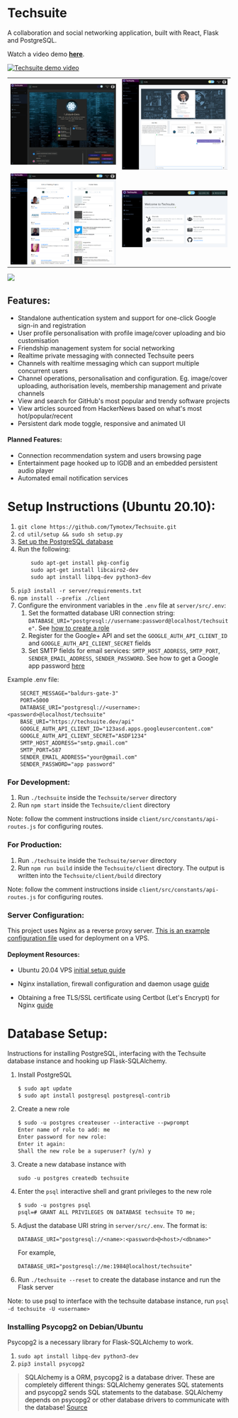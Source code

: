 # Techsuite
A collaboration and social networking application, built with React, Flask and PostgreSQL.  

Watch a video demo <strong><a href="https://www.youtube.com/watch?v=C4o2fOCq2cI">here</a></strong>.

[![Techsuite demo video](https://img.youtube.com/vi/C4o2fOCq2cI/0.jpg)](https://www.youtube.com/watch?v=C4o2fOCq2cI)

<table>
    <tr>
        <td width="50%">            
            <img src="./images/techsuite-channel-showcase.png"></img>
        </td>
        <td>
            <img src="./images/techsuite-message-showcase.png"></img>
        </td>
    <tr>
    <tr>
        <td width="50%">            
            <img src="./images/techsuite-news-showcase.png"></img>
        </td>
        <td>
            <img src="./images/techsuite-home-showcase.png"></img>
        </td>
    <tr>
</table>

<img src="./images/showcase.gif"></img>

## Features:
- Standalone authentication system and support for one-click Google sign-in and registration
- User profile personalisation with profile image/cover uploading and bio customisation 
- Friendship management system for social networking
- Realtime private messaging with connected Techsuite peers
- Channels with realtime messaging which can support multiple concurrent users
- Channel operations, personalisation and configuration. Eg. image/cover uploading, authorisation levels, membership management and private channels
- View and search for GitHub's most popular and trendy software projects
- View articles sourced from HackerNews based on what's most hot/popular/recent
- Persistent dark mode toggle, responsive and animated UI

#### Planned Features:
- Connection recommendation system and users browsing page
- Entertainment page hooked up to IGDB and an embedded persistent audio player
- Automated email notification services

# Setup Instructions (Ubuntu 20.10):
1. `git clone https://github.com/Tymotex/Techsuite.git`
2. `cd util/setup && sudo sh setup.py` 
3. [Set up the PostgreSQL database](#database-setup)
4. Run the following:
    ```
        sudo apt-get install pkg-config
        sudo apt-get install libcairo2-dev
        sudo apt install libpq-dev python3-dev
    ```
5. `pip3 install -r server/requirements.txt`
6. `npm install --prefix ./client`
7. Configure the environment variables in the `.env` file at `server/src/.env`: 
    1. Set the formatted database URI connection string: `DATABASE_URI="postgresql://username:password@localhost/techsuite"`. See [how to create a role](#database-setup)
    2. Register for the Google+ API and set the `GOOGLE_AUTH_API_CLIENT_ID` and `GOOGLE_AUTH_API_CLIENT_SECRET` fields
    3. Set SMTP fields for email services: `SMTP_HOST_ADDRESS`, `SMTP_PORT`, `SENDER_EMAIL_ADDRESS`, `SENDER_PASSWORD`. See how to get a Google app password <a href="https://support.google.com/accounts/answer/185833">here</a>

Example .env file:
```shell
    SECRET_MESSAGE="baldurs-gate-3"
    PORT=5000
    DATABASE_URI="postgresql://<username>:<password>@localhost/techsuite"
    BASE_URI="https://techsuite.dev/api"
    GOOGLE_AUTH_API_CLIENT_ID="123asd.apps.googleusercontent.com"
    GOOGLE_AUTH_API_CLIENT_SECRET="ASDF1234"
    SMTP_HOST_ADDRESS="smtp.gmail.com"
    SMTP_PORT=587
    SENDER_EMAIL_ADDRESS="your@gmail.com"
    SENDER_PASSWORD="app password"
```

### For Development:
1. Run `./techsuite` inside the `Techsuite/server` directory
2. Run `npm start` inside the `Techsuite/client` directory

Note: follow the comment instructions inside `client/src/constants/api-routes.js` for configuring routes. 

### For Production:
1. Run `./techsuite` inside the `Techsuite/server` directory
2. Run `npm run build` inside the `Techsuite/client` directory. The output is written into the `Techsuite/client/build` directory

Note: follow the comment instructions inside `client/src/constants/api-routes.js` for configuring routes.

### Server Configuration:
This project uses Nginx as a reverse proxy server. [This is an example configuration file](https://gist.github.com/Tymotex/f23a746727a26eff3c96132ce56d0038) used for deployment on a VPS.

#### Deployment Resources:

- Ubuntu 20.04 VPS [initial setup guide](https://www.digitalocean.com/community/tutorials/initial-server-setup-with-ubuntu-20-04)

- Nginx installation, firewall configuration and daemon usage [guide](https://www.digitalocean.com/community/tutorials/how-to-install-nginx-on-ubuntu-20-04)

- Obtaining a free TLS/SSL certificate using Certbot (Let's Encrypt) for Nginx [guide](https://www.digitalocean.com/community/tutorials/how-to-secure-nginx-with-let-s-encrypt-on-ubuntu-18-04)

<a name="database-setup">

# Database Setup:
Instructions for installing PostgreSQL, interfacing with the Techsuite database instance and hooking up Flask-SQLAlchemy.
1. Install PostgreSQL
    ```
    $ sudo apt update
    $ sudo apt install postgresql postgresql-contrib
    ```
2. Create a new role
    ```
    $ sudo -u postgres createuser --interactive --pwprompt
    Enter name of role to add: me
    Enter password for new role: 
    Enter it again: 
    Shall the new role be a superuser? (y/n) y
    ```
3. Create a new database instance with 
    ```
    sudo -u postgres createdb techsuite
    ```
4. Enter the ```psql``` interactive shell and grant privileges to the new role
    ```
    $ sudo -u postgres psql
    psql=# GRANT ALL PRIVILEGES ON DATABASE techsuite TO me;
    ```
5. Adjust the database URI string in ```server/src/.env```. The format is: 
    ```
    DATABASE_URI="postgresql://<name>:<password>@<host>/<dbname>"
    ```
    For example, 
    ```
    DATABASE_URI="postgresql://me:1984@localhost/techsuite"
    ```
6. Run `./techsuite --reset` to create the database instance and run the Flask server

Note: to use psql to interface with the techsuite database instance, run `psql -d techsuite -U <username>` 

### Installing Psycopg2 on Debian/Ubuntu
Psycopg2 is a necessary library for Flask-SQLAlchemy to work.
1. `sudo apt install libpq-dev python3-dev`
2. `pip3 install psycopg2`

> SQLAlchemy is a ORM, psycopg2 is a database driver. These are completely different things: SQLAlchemy generates SQL statements and psycopg2 sends SQL statements to the database. SQLAlchemy depends on psycopg2 or other database drivers to communicate with the database! [Source](https://stackoverflow.com/questions/8588126/sqlalchemy-or-psycopg2)
